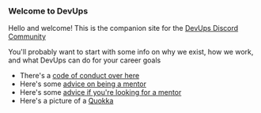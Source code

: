 ### Welcome to DevUps

Hello and welcome! This is the companion site for the [DevUps Discord Community](https://discord.gg/avQF7NmvdU)

You'll probably want to start with some info on why we exist, how we work, and what DevUps can do for your career goals

- There's a [code of conduct over here](code-of-conduct/)
- Here's some [advice on being a mentor](advice-for-mentors/)
- Here's some [advice if you're looking for a mentor](finding-a-mentor/)
- Here's a picture of a [Quokka](https://upload.wikimedia.org/wikipedia/commons/9/98/Quokka_Selfie.jpg)

